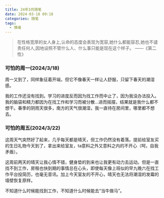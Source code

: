 ```yaml
---
title: 24年3月随笔
date: 2024-03-18 09:18
categories: 随笔
tags: 
  - 情绪
---
```


> 在性格宽厚的女人身上,认命的态度会表现为宽容,她什么都能容忍,她也不谴责任何人,因地设照不管什么人、什么事只能是现在这个样子。
> ——《第二性》

### 可怕的周一(2024/3/18)

周一又到了，同样象征着开端，但它不像春天一样让人舒服，只留下春天的潮湿感。

我的工作还没有找到。学习的进度反而因为找工作而中止了，因为我没办法投入。我的脑袋和精力都因为在找工作和学习而被分散...进而摇摆，结果就是我什么都不想干。春季的阴雨天很多，南方的天气很潮湿，我一直待在房间里，哪里都不想去。





### 可怕的周五(2024/3/22)
这周天气突然好了起来，几乎每天都是晴天，但工作仍然没有着落。提前给室友买的生日礼物今天到了，拿出来给室友，ta意料之外又意料之内的不开心（呵，自我矛盾）。

这周前两天的晴天让我心情不错，健身垫的到来也让我更有动力去运动。但是一直找不到工作，房租也快到期的事情总在心头，即使每天像上班似的早九晚六在找工作平台投简历，也毫无音讯。加上今天室友的不开心，晴天也无法将潮湿的发霉的墙壁恢复原样。

不知道什么时候能找到工作，不知道什么时候能去“当牛做马”。





